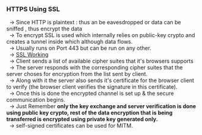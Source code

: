 
<h3> HTTPS Using SSL</h3>

&nbsp; -> Since HTTP is plaintext : thus an be eavesdropped or data can be sniffed , thus encrypt the data</br> 
&nbsp; -> To encrypt SSL is used which internally relies on public-key crypto and creates a tunnel inside which although data flows.</br> 
&nbsp; -> Usually runs on Port 443 but can be run on any other.</br> 
&nbsp; -> <a href="https://www.websecurity.symantec.com/security-topics/how-does-ssl-handshake-work#h2">SSL Working</a></br> 
&nbsp; -> Client sends a list of available cipher suites that it's browsers supports  </br> 
&nbsp; -> The server responds with the corresponding cipher suites that the server choses for encryption from the list sent by client. </br> 
&nbsp; -> Along with it the server also sends it's certificate for the browser client to verify (the browser client verifies the signature in this certificate).</br> 
&nbsp; -> Once this is done the encrypted channel is set up & the secure communication begins.</br> 
&nbsp; -> Just Remember <b> only the key exchange and server verification is done using public key crypto, rest of the data encryption that is being transferred is encrypted using private key generated only.</b></br> 
&nbsp; -> self-signed certificates can be used for MITM.</br> 
